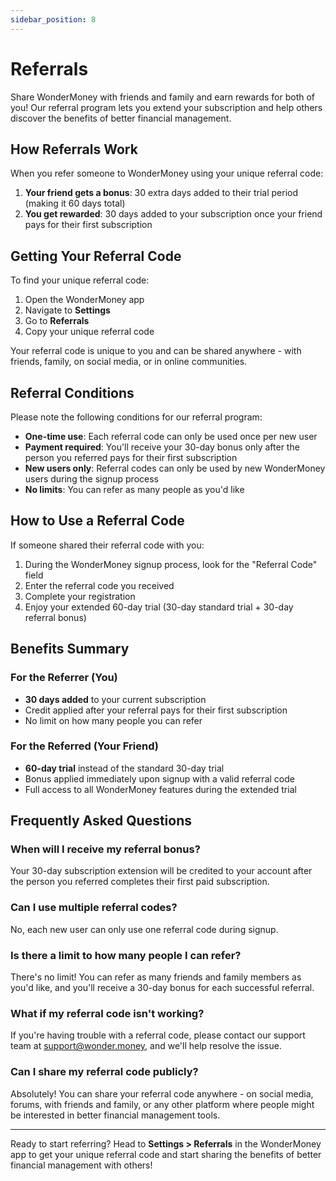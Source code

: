 ```yaml
---
sidebar_position: 8
---
```


# Referrals

Share WonderMoney with friends and family and earn rewards for both of you! Our referral program lets you extend your subscription and help others discover the benefits of better financial management.

## How Referrals Work

When you refer someone to WonderMoney using your unique referral code:

1. **Your friend gets a bonus**: 30 extra days added to their trial period (making it 60 days total)
2. **You get rewarded**: 30 days added to your subscription once your friend pays for their first subscription

## Getting Your Referral Code

To find your unique referral code:

1. Open the WonderMoney app
2. Navigate to **Settings**
3. Go to **Referrals**
4. Copy your unique referral code

Your referral code is unique to you and can be shared anywhere - with friends, family, on social media, or in online communities.

## Referral Conditions

Please note the following conditions for our referral program:

- **One-time use**: Each referral code can only be used once per new user
- **Payment required**: You'll receive your 30-day bonus only after the person you referred pays for their first subscription
- **New users only**: Referral codes can only be used by new WonderMoney users during the signup process
- **No limits**: You can refer as many people as you'd like

## How to Use a Referral Code

If someone shared their referral code with you:

1. During the WonderMoney signup process, look for the "Referral Code" field
2. Enter the referral code you received
3. Complete your registration
4. Enjoy your extended 60-day trial (30-day standard trial + 30-day referral bonus)

## Benefits Summary

### For the Referrer (You)
- **30 days added** to your current subscription
- Credit applied after your referral pays for their first subscription
- No limit on how many people you can refer

### For the Referred (Your Friend)
- **60-day trial** instead of the standard 30-day trial
- Bonus applied immediately upon signup with a valid referral code
- Full access to all WonderMoney features during the extended trial

## Frequently Asked Questions

### When will I receive my referral bonus?

Your 30-day subscription extension will be credited to your account after the person you referred completes their first paid subscription.

### Can I use multiple referral codes?

No, each new user can only use one referral code during signup.

### Is there a limit to how many people I can refer?

There's no limit! You can refer as many friends and family members as you'd like, and you'll receive a 30-day bonus for each successful referral.

### What if my referral code isn't working?

If you're having trouble with a referral code, please contact our support team at support@wonder.money, and we'll help resolve the issue.

### Can I share my referral code publicly?

Absolutely! You can share your referral code anywhere - on social media, forums, with friends and family, or any other platform where people might be interested in better financial management tools.

---

Ready to start referring? Head to **Settings > Referrals** in the WonderMoney app to get your unique referral code and start sharing the benefits of better financial management with others!
